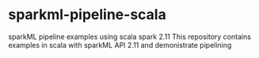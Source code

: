 # sparkml-pipeline-scala
sparkML pipeline examples using scala spark 2.11 
This repository contains examples in scala with sparkML API 2.11 and demonistrate pipelining 
